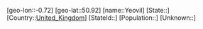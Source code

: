 ﻿---
location: [50.92,-0.72]
type: City
tags:
- geo/City


SpocWebEntityId: 35745
isDeleted: false
confidential: public

---
[geo-lon::-0.72]
[geo-lat::50.92]
[name::Yeovil]
[State::]
[Country::[United_Kingdom](geo/Continent/Europe/United_Kingdom.md)]
[StateId::]
[Population::]
[Unknown::]

